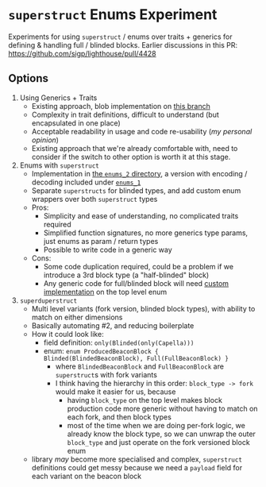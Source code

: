 # `superstruct` Enums Experiment

Experiments for using `superstruct` / enums over traits + generics for defining & handling full / blinded blocks. 
Earlier discussions in this PR: https://github.com/sigp/lighthouse/pull/4428

## Options

1. Using Generics + Traits 
   - Existing approach, blob implementation on [this branch](https://github.com/sigp/lighthouse/pull/4428)
   - Complexity in trait definitions, difficult to understand (but encapsulated in one place)
   - Acceptable readability in usage and code re-usability (_my personal opinion_)
   - Existing approach that we're already comfortable with, need to consider if the switch to other option is worth it at this stage.
2. Enums with `superstruct`
   - Implementation in [the `enums_2` directory](/src/enums_2), a version with encoding / decoding included under [`enums_1`](/src/enums_1)
   - Separate `superstructs` for blinded types, and add custom enum wrappers over both `superstruct` types
   - Pros:
     - Simplicity and ease of understanding, no complicated traits required
     - Simplified function signatures, no more generics type params, just enums as param / return types
     - Possible to write code in a generic way
   - Cons:
     - Some code duplication required, could be a problem if we introduce a 3rd block type (a "half-blinded" block)
     - Any generic code for full/blinded block will need [custom implementation](/src/enums_2/mod.rs) on the top level enum
3. `superduperstruct`
   - Multi level variants (fork version, blinded block types), with ability to match on either dimensions
   - Basically automating #2, and reducing boilerplate
   - How it could look like:
     - field definition: `only(Blinded(only(Capella)))`
     - enum: `enum ProducedBeaconBlock { Blinded(BlindedBeaconBlock), Full(FullBeaconBlock) }`
       - where `BlindedBeaconBlock` and `FullBeaconBlock` are `superstruct`s with fork variants
       - I think having the hierarchy in this order: `block_type -> fork` would make it easier for us, because
         - having `block_type` on the top level makes block production code more generic without having to match on each fork, and then block types
         - most of the time when we are doing per-fork logic, we already know the block type, so we can unwrap the outer `block_type` and just operate on the fork versioned block enum
   - library _may_ become more specialised and complex, `superstruct` definitions could get messy because we need a 
     `payload` field for each variant on the beacon block
